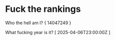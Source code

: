 # Fuck the rankings

Who the hell am I?
{ 14047249 }

What fucking year is it?
[ 2025-04-06T23:00:00Z ]
